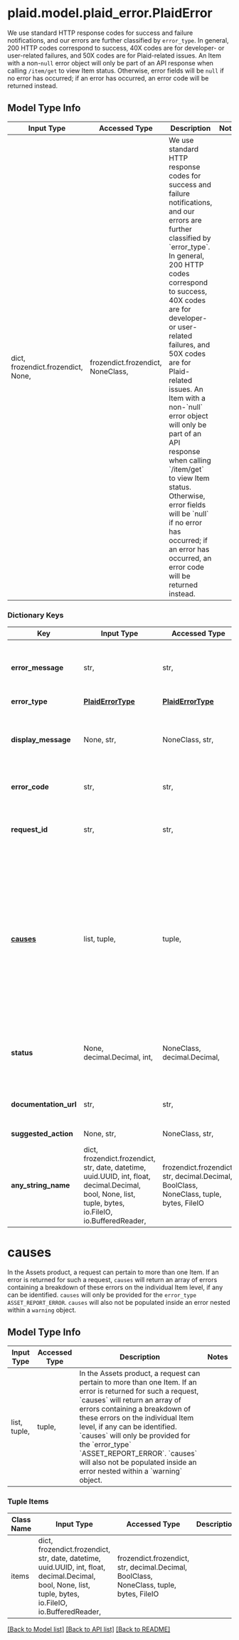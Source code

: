 # plaid.model.plaid_error.PlaidError

We use standard HTTP response codes for success and failure notifications, and our errors are further classified by `error_type`. In general, 200 HTTP codes correspond to success, 40X codes are for developer- or user-related failures, and 50X codes are for Plaid-related issues. An Item with a non-`null` error object will only be part of an API response when calling `/item/get` to view Item status. Otherwise, error fields will be `null` if no error has occurred; if an error has occurred, an error code will be returned instead.

## Model Type Info
Input Type | Accessed Type | Description | Notes
------------ | ------------- | ------------- | -------------
dict, frozendict.frozendict, None,  | frozendict.frozendict, NoneClass,  | We use standard HTTP response codes for success and failure notifications, and our errors are further classified by &#x60;error_type&#x60;. In general, 200 HTTP codes correspond to success, 40X codes are for developer- or user-related failures, and 50X codes are for Plaid-related issues. An Item with a non-&#x60;null&#x60; error object will only be part of an API response when calling &#x60;/item/get&#x60; to view Item status. Otherwise, error fields will be &#x60;null&#x60; if no error has occurred; if an error has occurred, an error code will be returned instead. | 

### Dictionary Keys
Key | Input Type | Accessed Type | Description | Notes
------------ | ------------- | ------------- | ------------- | -------------
**error_message** | str,  | str,  | A developer-friendly representation of the error code. This may change over time and is not safe for programmatic use. | 
**error_type** | [**PlaidErrorType**](PlaidErrorType.md) | [**PlaidErrorType**](PlaidErrorType.md) |  | 
**display_message** | None, str,  | NoneClass, str,  | A user-friendly representation of the error code. &#x60;null&#x60; if the error is not related to user action.  This may change over time and is not safe for programmatic use. | 
**error_code** | str,  | str,  | The particular error code. Safe for programmatic use. | 
**request_id** | str,  | str,  | A unique ID identifying the request, to be used for troubleshooting purposes. This field will be omitted in errors provided by webhooks. | [optional] 
**[causes](#causes)** | list, tuple,  | tuple,  | In the Assets product, a request can pertain to more than one Item. If an error is returned for such a request, &#x60;causes&#x60; will return an array of errors containing a breakdown of these errors on the individual Item level, if any can be identified.  &#x60;causes&#x60; will only be provided for the &#x60;error_type&#x60; &#x60;ASSET_REPORT_ERROR&#x60;. &#x60;causes&#x60; will also not be populated inside an error nested within a &#x60;warning&#x60; object. | [optional] 
**status** | None, decimal.Decimal, int,  | NoneClass, decimal.Decimal,  | The HTTP status code associated with the error. This will only be returned in the response body when the error information is provided via a webhook. | [optional] 
**documentation_url** | str,  | str,  | The URL of a Plaid documentation page with more information about the error | [optional] 
**suggested_action** | None, str,  | NoneClass, str,  | Suggested steps for resolving the error | [optional] 
**any_string_name** | dict, frozendict.frozendict, str, date, datetime, uuid.UUID, int, float, decimal.Decimal, bool, None, list, tuple, bytes, io.FileIO, io.BufferedReader,  | frozendict.frozendict, str, decimal.Decimal, BoolClass, NoneClass, tuple, bytes, FileIO | any string name can be used but the value must be the correct type | [optional]

# causes

In the Assets product, a request can pertain to more than one Item. If an error is returned for such a request, `causes` will return an array of errors containing a breakdown of these errors on the individual Item level, if any can be identified.  `causes` will only be provided for the `error_type` `ASSET_REPORT_ERROR`. `causes` will also not be populated inside an error nested within a `warning` object.

## Model Type Info
Input Type | Accessed Type | Description | Notes
------------ | ------------- | ------------- | -------------
list, tuple,  | tuple,  | In the Assets product, a request can pertain to more than one Item. If an error is returned for such a request, &#x60;causes&#x60; will return an array of errors containing a breakdown of these errors on the individual Item level, if any can be identified.  &#x60;causes&#x60; will only be provided for the &#x60;error_type&#x60; &#x60;ASSET_REPORT_ERROR&#x60;. &#x60;causes&#x60; will also not be populated inside an error nested within a &#x60;warning&#x60; object. | 

### Tuple Items
Class Name | Input Type | Accessed Type | Description | Notes
------------- | ------------- | ------------- | ------------- | -------------
items | dict, frozendict.frozendict, str, date, datetime, uuid.UUID, int, float, decimal.Decimal, bool, None, list, tuple, bytes, io.FileIO, io.BufferedReader,  | frozendict.frozendict, str, decimal.Decimal, BoolClass, NoneClass, tuple, bytes, FileIO |  | 

[[Back to Model list]](../../README.md#documentation-for-models) [[Back to API list]](../../README.md#documentation-for-api-endpoints) [[Back to README]](../../README.md)

